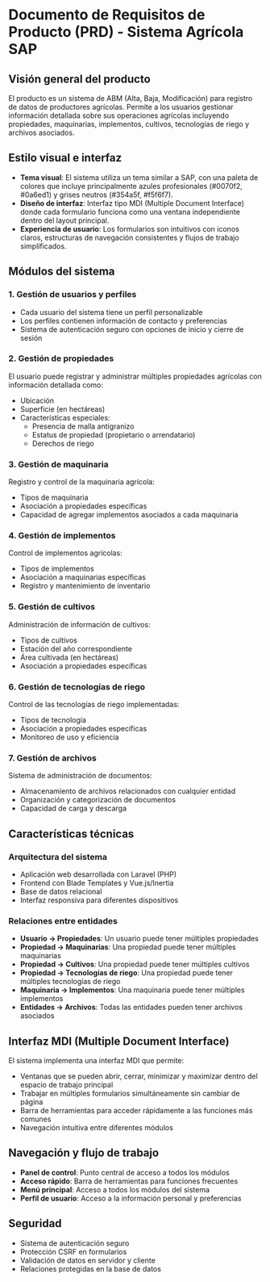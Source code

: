 # Documento de Requisitos de Producto (PRD) - Sistema Agrícola SAP

## Visión general del producto

El producto es un sistema de ABM (Alta, Baja, Modificación) para registro de datos de productores agrícolas. Permite a los usuarios gestionar información detallada sobre sus operaciones agrícolas incluyendo propiedades, maquinarias, implementos, cultivos, tecnologías de riego y archivos asociados.

## Estilo visual e interfaz

- **Tema visual**: El sistema utiliza un tema similar a SAP, con una paleta de colores que incluye principalmente azules profesionales (#0070f2, #0a6ed1) y grises neutros (#354a5f, #f5f6f7).
- **Diseño de interfaz**: Interfaz tipo MDI (Multiple Document Interface) donde cada formulario funciona como una ventana independiente dentro del layout principal.
- **Experiencia de usuario**: Los formularios son intuitivos con iconos claros, estructuras de navegación consistentes y flujos de trabajo simplificados.

## Módulos del sistema

### 1. Gestión de usuarios y perfiles

- Cada usuario del sistema tiene un perfil personalizable
- Los perfiles contienen información de contacto y preferencias
- Sistema de autenticación seguro con opciones de inicio y cierre de sesión

### 2. Gestión de propiedades

El usuario puede registrar y administrar múltiples propiedades agrícolas con información detallada como:
- Ubicación
- Superficie (en hectáreas)
- Características especiales:
  - Presencia de malla antigranizo
  - Estatus de propiedad (propietario o arrendatario)
  - Derechos de riego

### 3. Gestión de maquinaria

Registro y control de la maquinaria agrícola:
- Tipos de maquinaria
- Asociación a propiedades específicas
- Capacidad de agregar implementos asociados a cada maquinaria

### 4. Gestión de implementos

Control de implementos agrícolas:
- Tipos de implementos
- Asociación a maquinarias específicas
- Registro y mantenimiento de inventario

### 5. Gestión de cultivos

Administración de información de cultivos:
- Tipos de cultivos
- Estación del año correspondiente
- Área cultivada (en hectáreas)
- Asociación a propiedades específicas

### 6. Gestión de tecnologías de riego

Control de las tecnologías de riego implementadas:
- Tipos de tecnología
- Asociación a propiedades específicas
- Monitoreo de uso y eficiencia

### 7. Gestión de archivos

Sistema de administración de documentos:
- Almacenamiento de archivos relacionados con cualquier entidad
- Organización y categorización de documentos
- Capacidad de carga y descarga

## Características técnicas

### Arquitectura del sistema

- Aplicación web desarrollada con Laravel (PHP)
- Frontend con Blade Templates y Vue.js/Inertia
- Base de datos relacional
- Interfaz responsiva para diferentes dispositivos

### Relaciones entre entidades

- **Usuario → Propiedades**: Un usuario puede tener múltiples propiedades
- **Propiedad → Maquinarias**: Una propiedad puede tener múltiples maquinarias
- **Propiedad → Cultivos**: Una propiedad puede tener múltiples cultivos
- **Propiedad → Tecnologías de riego**: Una propiedad puede tener múltiples tecnologías de riego
- **Maquinaria → Implementos**: Una maquinaria puede tener múltiples implementos
- **Entidades → Archivos**: Todas las entidades pueden tener archivos asociados

## Interfaz MDI (Multiple Document Interface)

El sistema implementa una interfaz MDI que permite:

- Ventanas que se pueden abrir, cerrar, minimizar y maximizar dentro del espacio de trabajo principal
- Trabajar en múltiples formularios simultáneamente sin cambiar de página
- Barra de herramientas para acceder rápidamente a las funciones más comunes
- Navegación intuitiva entre diferentes módulos

## Navegación y flujo de trabajo

- **Panel de control**: Punto central de acceso a todos los módulos
- **Acceso rápido**: Barra de herramientas para funciones frecuentes
- **Menú principal**: Acceso a todos los módulos del sistema
- **Perfil de usuario**: Acceso a la información personal y preferencias

## Seguridad

- Sistema de autenticación seguro
- Protección CSRF en formularios
- Validación de datos en servidor y cliente
- Relaciones protegidas en la base de datos
